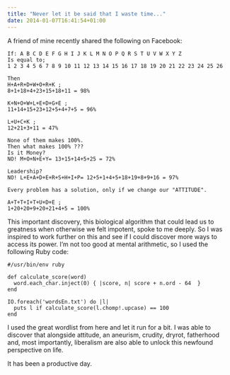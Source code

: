 ```yaml
---
title: "Never let it be said that I waste time..."
date: 2014-01-07T16:41:54+01:00
---
```


A friend of mine recently shared the following on Facebook:<!--more-->

```
If: A B C D E F G H I J K L M N O P Q R S T U V W X Y Z
Is equal to;
1 2 3 4 5 6 7 8 9 10 11 12 13 14 15 16 17 18 19 20 21 22 23 24 25 26

Then
H+A+R+D+W+O+R+K ;
8+1+18+4+23+15+18+11 = 98%

K+N+O+W+L+E+D+G+E ;
11+14+15+23+12+5+4+7+5 = 96%

L+U+C+K ;
12+21+3+11 = 47%

None of them makes 100%.
Then what makes 100% ???
Is it Money?
NO! M+O+N+E+Y= 13+15+14+5+25 = 72%

Leadership?
NO! L+E+A+D+E+R+S+H+I+P= 12+5+1+4+5+18+19+8+9+16 = 97%

Every problem has a solution, only if we change our "ATTITUDE".

A+T+T+I+T+U+D+E ;
1+20+20+9+20+21+4+5 = 100%
```

This important discovery, this biological algorithm that could lead us to greatness
when otherwise we felt impotent, spoke to me deeply. So I was inspired to
work further on this and see if I could discover more ways to access its power.
I&rsquo;m not too good at mental arithmetic, so I used the following Ruby code:

```
#/usr/bin/env ruby

def calculate_score(word)
  word.each_char.inject(0) { |score, n| score + n.ord - 64  }
end

IO.foreach('wordsEn.txt') do |l|
  puts l if calculate_score(l.chomp!.upcase) == 100
end
```

I used the great wordlist from here and let it run for a bit. I was able to discover that alongside attitude, an aneurism, crudity, dryrot, fatherhood and, most importantly, liberalism are also able to unlock this newfound perspective on life.

It has been a productive day.
